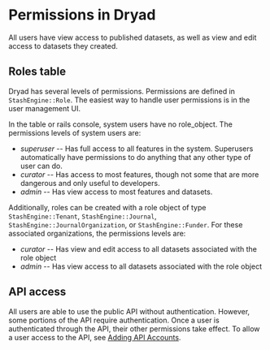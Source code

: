 
Permissions in Dryad
====================

All users have view access to published datasets, as well as view and edit access to
datasets they created.

## Roles table

Dryad has several levels of permissions. Permissions are defined in `StashEngine::Role`.
The easiest way to handle user permissions is in the user management UI.

In the table or rails console, system users have no role_object. The permissions levels
of system users are:
- *superuser* -- Has full access to all features in the system. Superusers
  automatically have permissions to do anything that any other type of user can do.
- *curator* -- Has access to most features, though not some that are more
  dangerous and only useful to developers.
- *admin* -- Has view access to most features and datasets.

Additionally, roles can be created with a role object of type `StashEngine::Tenant`,
`StashEngine::Journal`, `StashEngine::JournalOrganization`, or `StashEngine::Funder`.
For these associated organizations, the permissions levels are:

- *curator* -- Has view and edit access to all datasets associated with the role object
- *admin* -- Has view access to all datasets associated with the role object

## API access

All users are able to use the public API without authentication. However, some portions
of the API require authentication. Once a user is authenticated through the API, their other
permissions take effect. To allow a user access to the API, see [Adding API Accounts](../apis/adding_api_accounts.md).
